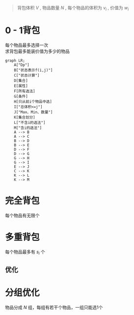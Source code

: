 > 背包体积 $V$ , 物品数量 $N$ , 每个物品的体积为 $v_i$ ,  价值为 $w_i$ 

# 0 - 1背包
每个物品最多选择一次  
求背包最多能装价值为多少的物品
```mermaid
graph LR;
    A["Dp"]
    B["状态表示f(i,j)"]
    C["状态计算"]
    D[集合]
    E[属性]
    F[所有选法]
    G[条件]
    H[只从前i个物品中选]
    I["总体积<=j"]
    J["Max、Min、数量"]     
    K[集合划分]
    L["不含i的选法"]
    M["含i的选法"]
    A --> B
    A --> C
    B --> D
    B --> E
    D --> F
    D --> G
    G --> H
    G --> I
    E --> J
    C --> K
    K --> L
    K --> M
```

# 完全背包
每个物品有无限个  
# 多重背包
每个物品最多有 $s_i$ 个

## 优化

# 分组优化
物品分成 $N$ 组，每组有若干个物品，一组只能选1个